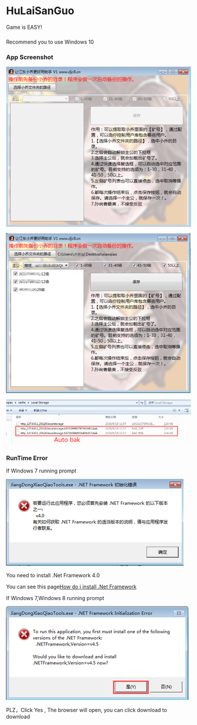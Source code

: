 # HuLaiSanGuo
Game is EASY!
###
Recommend you to use Windows 10

### App Screenshot

![pic](https://raw.githubusercontent.com/chengs2035/HuLaiSanGuo/master/Pic/Screenshot1.png)

![pic](https://raw.githubusercontent.com/chengs2035/HuLaiSanGuo/master/Pic/Screenshot2.png)

![pic](https://raw.githubusercontent.com/chengs2035/HuLaiSanGuo/master/Pic/Screenshot3.png)

### RunTime Error

If Windows 7 running prompt

![pic](https://raw.githubusercontent.com/chengs2035/HuLaiSanGuo/master/Pic/1.png)

You need to install .Net Framework 4.0

You can see this page[How do i install .Net Framework](https://dotnet.microsoft.com/download/dotnet-framework/net40)

If Windows 7,Windows 8 running prompt

![pic2](https://raw.githubusercontent.com/chengs2035/HuLaiSanGuo/master/Pic/2.png)

PLZ，Click Yes , The browser will open, you can click download to download

